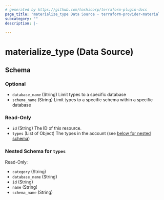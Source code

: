 ```yaml
---
# generated by https://github.com/hashicorp/terraform-plugin-docs
page_title: "materialize_type Data Source - terraform-provider-materialize"
subcategory: ""
description: |-
  
---
```


# materialize_type (Data Source)





<!-- schema generated by tfplugindocs -->
## Schema

### Optional

- `database_name` (String) Limit types to a specific database
- `schema_name` (String) Limit types to a specific schema within a specific database

### Read-Only

- `id` (String) The ID of this resource.
- `types` (List of Object) The types in the account (see [below for nested schema](#nestedatt--types))

<a id="nestedatt--types"></a>
### Nested Schema for `types`

Read-Only:

- `category` (String)
- `database_name` (String)
- `id` (String)
- `name` (String)
- `schema_name` (String)
